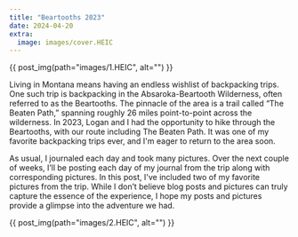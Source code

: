 ```yaml
---
title: "Beartooths 2023"
date: 2024-04-20
extra:
  image: images/cover.HEIC
---
```


{{ post_img(path="images/1.HEIC", alt="") }}

Living in Montana means having an endless wishlist of backpacking trips. One such trip is backpacking in the Absaroka-Beartooth Wilderness, often referred to as the Beartooths. The pinnacle of the area is a trail called “The Beaten Path,” spanning roughly 26 miles point-to-point across the wilderness. In 2023, Logan and I had the opportunity to hike through the Beartooths, with our route including The Beaten Path. It was one of my favorite backpacking trips ever, and I'm eager to return to the area soon.

As usual, I journaled each day and took many pictures. Over the next couple of weeks, I’ll be posting each day of my journal from the trip along with corresponding pictures. In this post, I've included two of my favorite pictures from the trip. While I don’t believe blog posts and pictures can truly capture the essence of the experience, I hope my posts and pictures provide a glimpse into the adventure we had.

{{ post_img(path="images/2.HEIC", alt="") }}

